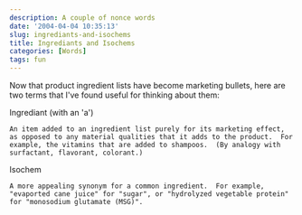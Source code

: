 ```yaml
---
description: A couple of nonce words
date: '2004-04-04 10:35:13'
slug: ingrediants-and-isochems
title: Ingrediants and Isochems
categories: [Words]
tags: fun
---
```


Now that product ingredient lists have become marketing bullets, here are two terms that I've found useful for thinking about them:

Ingrediant (with an 'a')

    An item added to an ingredient list purely for its marketing effect, as opposed to any material qualities that it adds to the product.  For example, the vitamins that are added to shampoos.  (By analogy with surfactant, flavorant, colorant.)

Isochem

    A more appealing synonym for a common ingredient.  For example, "evaported cane juice" for "sugar", or "hydrolyzed vegetable protein" for "monosodium glutamate (MSG)".

